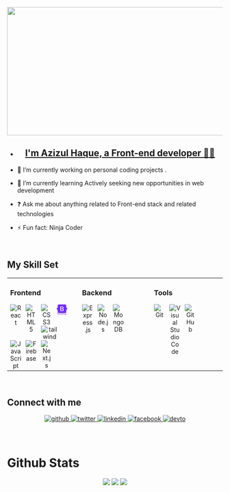 
<div align="center">
<img src="https://media.tenor.com/whgQwNlVvNkAAAAi/xero-code.gif" align="center" height="300" width="600" />
</div>  
  

- ## <ins><div align="center">I'm Azizul Haque, a Front-end developer 👨‍💻</div></ins>  
  

- 🔭 I’m currently working on personal coding projects .  
  

- 🌱 I’m currently learning Actively seeking new opportunities in web development  
  

- ❓ Ask me about anything related to Front-end stack and related technologies  
  

- ⚡ Fun fact: Ninja Coder   
  

<br/>  


## My Skill Set  
<table><tr><td valign="top" width="33%">



### Frontend  
<div align="center">  
<img align="left" alt="React" width="26px" src="https://cdn.jsdelivr.net/gh/devicons/devicon/icons/react/react-original.svg" style="padding-right:10px;" width="50px" />
<img align="left" alt="HTML5" width="26px" src="https://cdn.jsdelivr.net/gh/devicons/devicon/icons/html5/html5-original.svg" style="padding-right:10px;" />
<img align="left" alt="CSS3" width="26px" src="https://cdn.jsdelivr.net/gh/devicons/devicon/icons/css3/css3-original.svg" style="padding-right:10px;" />
<img align="left" src="https://raw.githubusercontent.com/devicons/devicon/master/icons/bootstrap/bootstrap-plain-wordmark.svg" alt="bootstrap" width="26px" style="padding-right:10px;"/>
<img align="left" src="https://www.vectorlogo.zone/logos/tailwindcss/tailwindcss-icon.svg" alt="tailwind" width="40" style="padding-right:10px;" />
<img align="left" alt="JavaScript" width="26px" src="https://cdn.jsdelivr.net/gh/devicons/devicon/icons/javascript/javascript-original.svg" style="padding-right:10px;" />
<img align="left" alt="Firebase" width="26px" src="https://cdn.jsdelivr.net/gh/devicons/devicon/icons/firebase/firebase-plain.svg" style="padding-right:10px;" />
<img align="left" alt="Next.js" width="26px" src="https://cdn.jsdelivr.net/gh/devicons/devicon/icons/nextjs/nextjs-original.svg" style="padding-right:10px;" />
</div>

</td><td valign="top" width="33%">



### Backend  
<div align="center">  
<img align="left" alt="Express.js" width="26px" src="https://cdn.jsdelivr.net/gh/devicons/devicon/icons/express/express-original.svg" style="padding-right:10px;" />
  <img align="left" alt="Node.js" width="26px" src="https://cdn.jsdelivr.net/gh/devicons/devicon/icons/nodejs/nodejs-original.svg" style="padding-right:10px;" />
<img align="left" alt="MongoDB" width="26px" src="https://cdn.jsdelivr.net/gh/devicons/devicon/icons/mongodb/mongodb-original.svg" style="padding-right:10px;" />
</div>

</td><td valign="top" width="33%">



### Tools  
<div align="center">  
<img align="left" alt="Git" width="26px" src="https://cdn.jsdelivr.net/gh/devicons/devicon/icons/git/git-original.svg" style="padding-right:10px;" />  
<img align="left" alt="Visual Studio Code" width="26px" src="https://cdn.jsdelivr.net/gh/devicons/devicon/icons/vscode/vscode-original.svg" style="padding-right:10px;" />
<img align="left" alt="GitHub" width="26px" src="https://user-images.githubusercontent.com/3369400/139448065-39a229ba-4b06-434b-bc67-616e2ed80c8f.png" style="padding-right:10px;" />
</div>

</td></tr></table>  

<br/>  


## Connect with me  
<div align="center">
<a href="https://github.com/MdAzizulHaqueWebDev" target="_blank">
<img src=https://img.shields.io/badge/github-%2324292e.svg?&style=for-the-badge&logo=github&logoColor=white alt=github style="margin-bottom: 5px;" />
</a>
<a href="https://twitter.com/@md_azizul18131" target="_blank">
<img src=https://img.shields.io/badge/twitter-%2300acee.svg?&style=for-the-badge&logo=twitter&logoColor=white alt=twitter style="margin-bottom: 5px;" />
</a>
<a href="https://linkedin.com/in/azizul-haque" target="_blank">
<img src=https://img.shields.io/badge/linkedin-%231E77B5.svg?&style=for-the-badge&logo=linkedin&logoColor=white alt=linkedin style="margin-bottom: 5px;" />
</a>
<a href="https://www.facebook.com/profile.php?id=100087298383362&_rdc=1&_rdr" target="_blank">
<img src=https://img.shields.io/badge/facebook-%232E87FB.svg?&style=for-the-badge&logo=facebook&logoColor=white alt=facebook style="margin-bottom: 5px;" />
</a>
<a href="https://dev.to/mdazizulhaque" target="_blank">
<img src=https://img.shields.io/badge/dev.to-%2308090A.svg?&style=for-the-badge&logo=dev.to&logoColor=white alt=devto style="margin-bottom: 5px;" />
</a>  
</div>  
<br/>  
<br/>
<h1>
  Github Stats
</h1>
<div align="center">
  <img src="https://github-readme-stats.vercel.app/api?username=MdAzizulHaqueWebDev&theme=dracula&show_icons=true&hide_border=true&count_private=false" />
  <img src="https://github-readme-streak-stats.herokuapp.com/?user=MdAzizulHaqueWebDev&theme=dracula&hide_border=true" />
  <img src="https://github-readme-stats.vercel.app/api/top-langs/?username=MdAzizulHaqueWebDev&theme=synthwave&show_icons=true&hide_border=true&layout=compact" />
</div>
<br/>
<br/>
